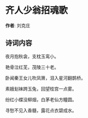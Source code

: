 # 齐人少翁招魂歌

**作者**: 刘克庄

## 诗词内容

夜月抱秋衾，支枕玉鸾小。

艳骨泣红芜，茂陵三十老。

卧闻秦王女儿吹凤箫，泪入星河翻鹊桥。

素娥刬袜跨玉兔，回望桂宫一点雾。

纷红小蝶没柳烟，白茅老仙方瞳圆。

寻愁不见入香髓，露花点衣碧成水。

